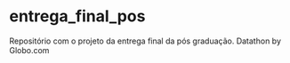 # entrega_final_pos
Repositório com o projeto da entrega final da pós graduação. 
Datathon by Globo.com
